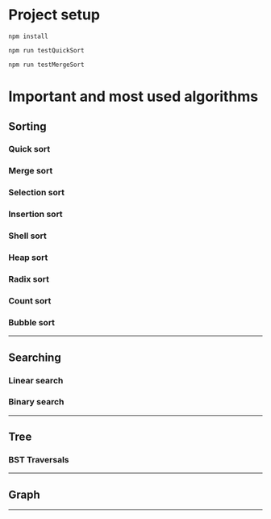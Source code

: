 # Project setup  
```
npm install
```
```
npm run testQuickSort
```
```
npm run testMergeSort
```
# Important and most used algorithms  
 
## Sorting  
### Quick sort  
### Merge sort  
### Selection sort   
### Insertion sort  
### Shell sort  
### Heap sort  
### Radix sort  
### Count sort  
### Bubble sort  
---
## Searching  
### Linear search  
### Binary search  
---
## Tree  
### BST Traversals  
--- 
## Graph  
---

